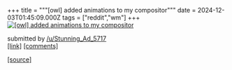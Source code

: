 +++
title = """[owl] added animations to my compositor"""
date = 2024-12-03T01:45:09.000Z
tags = ["reddit","wm"]
+++
[![[owl] added animations to my compositor](https://external-preview.redd.it/NmFoMGw5cmZnajRlMYt6TTcf8c1xxW7g2jxgAYI5_QETe05AWvF4BrEOubxT.png?width=640&crop=smart&auto=webp&s=048d2bf8beee4b05d1e8ebf17a0294b2d91ad739 "[owl] added animations to my compositor")](https://www.reddit.com/r/unixporn/comments/1h5c3hb/owl_added_animations_to_my_compositor/)

submitted by [/u/Stunning\_Ad\_5717](https://www.reddit.com/user/Stunning_Ad_5717)  
[\[link\]](https://v.redd.it/gg6v69rfgj4e1) [\[comments\]](https://www.reddit.com/r/unixporn/comments/1h5c3hb/owl_added_animations_to_my_compositor/)

[[source]](https://www.reddit.com/r/unixporn/comments/1h5c3hb/owl_added_animations_to_my_compositor/)

